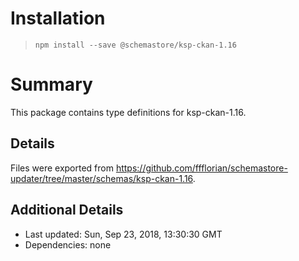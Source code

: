 # Installation
> `npm install --save @schemastore/ksp-ckan-1.16`

# Summary
This package contains type definitions for ksp-ckan-1.16.

## Details
Files were exported from https://github.com/ffflorian/schemastore-updater/tree/master/schemas/ksp-ckan-1.16.

## Additional Details
* Last updated: Sun, Sep 23, 2018, 13:30:30 GMT
* Dependencies: none
